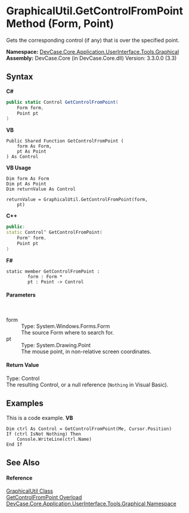 # GraphicalUtil.GetControlFromPoint Method (Form, Point)
 

Gets the corresponding control (if any) that is over the specified point.

**Namespace:**&nbsp;<a href="N_DevCase_Core_Application_UserInterface_Tools_Graphical">DevCase.Core.Application.UserInterface.Tools.Graphical</a><br />**Assembly:**&nbsp;DevCase.Core (in DevCase.Core.dll) Version: 3.3.0.0 (3.3)

## Syntax

**C#**<br />
``` C#
public static Control GetControlFromPoint(
	Form form,
	Point pt
)
```

**VB**<br />
``` VB
Public Shared Function GetControlFromPoint ( 
	form As Form,
	pt As Point
) As Control
```

**VB Usage**<br />
``` VB Usage
Dim form As Form
Dim pt As Point
Dim returnValue As Control

returnValue = GraphicalUtil.GetControlFromPoint(form, 
	pt)
```

**C++**<br />
``` C++
public:
static Control^ GetControlFromPoint(
	Form^ form, 
	Point pt
)
```

**F#**<br />
``` F#
static member GetControlFromPoint : 
        form : Form * 
        pt : Point -> Control 

```


#### Parameters
&nbsp;<dl><dt>form</dt><dd>Type: System.Windows.Forms.Form<br />The source Form where to search for.</dd><dt>pt</dt><dd>Type: System.Drawing.Point<br />The mouse point, in non-relative screen coordinates.</dd></dl>

#### Return Value
Type: Control<br />The resulting Control, or a null reference (`Nothing` in Visual Basic).

## Examples
This is a code example. 
**VB**<br />
``` VB
Dim ctrl As Control = GetControlFromPoint(Me, Cursor.Position)
If (ctrl IsNot Nothing) Then
    Console.WriteLine(ctrl.Name)
End If
```


## See Also


#### Reference
<a href="T_DevCase_Core_Application_UserInterface_Tools_Graphical_GraphicalUtil">GraphicalUtil Class</a><br /><a href="Overload_DevCase_Core_Application_UserInterface_Tools_Graphical_GraphicalUtil_GetControlFromPoint">GetControlFromPoint Overload</a><br /><a href="N_DevCase_Core_Application_UserInterface_Tools_Graphical">DevCase.Core.Application.UserInterface.Tools.Graphical Namespace</a><br />